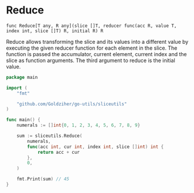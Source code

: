 # Reduce

`func Reduce[T any, R any](slice []T, reducer func(acc R, value T, index int, slice []T) R, initial R) R`

Reduce allows transforming the slice and its values into a different value by executing the given reducer function for
each element in the slice. The function is passed the accumulator, current element, current index and the slice as
function arguments. The third argument to reduce is the initial value.

```go
package main

import (
	"fmt"

	"github.com/Goldziher/go-utils/sliceutils"
)

func main() {
	numerals := []int{0, 1, 2, 3, 4, 5, 6, 7, 8, 9}

	sum := sliceutils.Reduce(
		numerals,
		func(acc int, cur int, index int, slice []int) int {
			return acc + cur
		},
		0,
	)

	fmt.Print(sum) // 45
}
```
